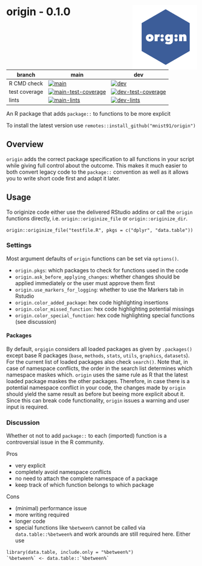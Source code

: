 # origin - 0.1.0 <img src="misc/origin.png" width=170 align="right" />


| branch        | main | dev  |
| ------------- | ------ | ---- |
| R CMD check   | [![main](https://github.com/mnist91/origin/actions/workflows/r-cmd-check-fix.yml/badge.svg?branch=main)](https://github.com/mnist91/origin/actions/workflows/r-cmd-check-fix.yml) | [![dev](https://github.com/mnist91/origin/actions/workflows/r-cmd-check-fix.yml/badge.svg?branch=dev)](https://github.com/mnist91/origin/actions/workflows/r-cmd-check-fix.yml) |
| test coverage | [![main-test-coverage](https://img.shields.io/codecov/c/github/mnist91/origin/main.svg)](https://codecov.io/gh/mnist91/origin/branch/main) | [![dev-test-coverage](https://img.shields.io/codecov/c/github/mnist91/origin/dev.svg)](https://codecov.io/gh/mnist91/origin/branch/dev) |
| lints         | [![main-lints](https://github.com/mnist91/origin/actions/workflows/lints.yml/badge.svg?branch=main)](https://github.com/mnist91/origin/actions/workflows/lints.yml) | [![dev-lints](https://github.com/mnist91/origin/actions/workflows/lints.yml/badge.svg?branch=dev)](https://github.com/mnist91/origin/actions/workflows/lints.yml) |


An R package that adds `package::` to functions to be more explicit


To install the latest version use `remotes::install_github("mnist91/origin")`


## Overview

`origin` adds the correct package specification to all functions in your script
while giving full control about the outcome. This makes it much easier to both
convert legacy code to the `package::` convention as well as it allows you to 
write short code first and adapt it later. 


## Usage
To originize code either use the delivered RStudio addins or call the `origin`
functions directly, i.e. `origin::originize_file` or `origin::originize_dir`.

```
origin::originize_file("testfile.R", pkgs = c("dplyr", "data.table"))
```

### Settings
Most argument defaults of `origin` functions can be set via `options()`.

  - `origin.pkgs`: which packages to check for functions used in the code
  - `origin.ask_before_applying_changes`: whether changes should be applied
  immediately or the user must approve them first
  - `origin.use_markers_for_logging`: whether to use the Markers tab in Rstudio
  - `origin.color_added_package`: hex code highlighting insertions
  - `origin.color_missed_function`: hex code highlighting potential missings
  - `origin.color_special_function`: hex code highlighting special functions (see discussion)

#### Packages
By default, `orgigin` considers all loaded packages as given by `.packages()` 
except base R packages (`base`, `methods`, `stats`, `utils`, `graphics`, 
`datasets`). For the current list of loaded packages also check `search()`.
Note that, in case of namespace conflicts, the order in the search list 
determines which namespace maskes which. `origin` uses the same rule as R
that the latest loaded package maskes the other packages. Therefore, in case
there is a potential namespace conflict in your code, the changes made by 
`origin` should yield the same result as before but beeing more explicit
about it. Since this can break code functionality, `origin` issues a warning and 
user input is required. 




### Discussion
Whether ot not to add `package::` to each (imported) function is a controversial
issue in the R community. 

Pros

+ very explicit
+ completely avoid namespace conflicts
+ no need to attach the complete namespace of a package
+ keep track of which function belongs to which package

Cons 

- (minimal) performance issue
- more writing required
- longer code
- special functions like `%between%` cannot be called via `data.table::%between%`
and work arounds are still required here. Either use 
```
library(data.table, include.only = "%between%")
`%between%` <- data.table::`%between%`
```